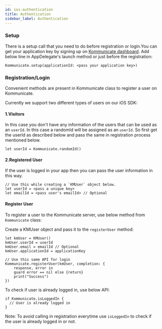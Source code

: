 ```yaml
---
id: ios-authentication
title: Authentication
sidebar_label: Authentication
---
```


### Setup

There is a setup call that you need to do before registration or login.You can get your application key by signing up on [Kommunicate dashboard](https://dashboard.kommunicate.io).
Add below line in AppDelegate's launch method or just before the registration:

```
Kommunicate.setup(applicationId: <pass your application key>)
```

### Registration/Login


Convenient methods are present in Kommunicate class to register a user on Kommunicate.

Currently we support two different types of users on our iOS SDK:

#### 1.Visitors

In this case you don't have any information of the users that can be used as an `userId`. In this case a randomId will be assigned as an `userId`. So first get the userId as described below and pass the same in registration process mentioned below.

`let userId = Kommunicate.randomId()`

#### 2.Registered User

If the user is logged in your app then you can pass the user information in this way.

```
// Use this while creating a `KMUser` object below.
let userId = <pass a unique key>
let emailId = <pass user's emailId> // Optional
```

#### Register User

To register a user to the Kommunicate server, use below method from `Kommunicate` class:

Create a KMUser object and pass it to the `registerUser` method:

```
let kmUser = KMUser()
kmUser.userId = userId
kmUser.email = emailId // Optional
kmUser.applicationId = applicationKey

// Use this same API for login
Kommunicate.registerUser(kmUser, completion: {
    response, error in
    guard error == nil else {return}
    print("Success")
})
```

To check if user is already logged in, use below API:

```
if Kommunicate.isLoggedIn {
  // User is already logged in
}
```

Note: To avoid calling in registration everytime use `isLoggedIn` to check if the user is already logged in or not.
